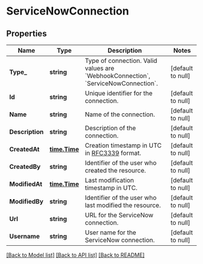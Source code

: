 # ServiceNowConnection

## Properties
Name | Type | Description | Notes
------------ | ------------- | ------------- | -------------
**Type_** | **string** | Type of connection. Valid values are &#x60;WebhookConnection&#x60;, &#x60;ServiceNowConnection&#x60;. | [default to null]
**Id** | **string** | Unique identifier for the connection. | [default to null]
**Name** | **string** | Name of the connection. | [default to null]
**Description** | **string** | Description of the connection. | [default to null]
**CreatedAt** | [**time.Time**](time.Time.md) | Creation timestamp in UTC in [RFC3339](https://tools.ietf.org/html/rfc3339) format. | [default to null]
**CreatedBy** | **string** | Identifier of the user who created the resource. | [default to null]
**ModifiedAt** | [**time.Time**](time.Time.md) | Last modification timestamp in UTC. | [default to null]
**ModifiedBy** | **string** | Identifier of the user who last modified the resource. | [default to null]
**Url** | **string** | URL for the ServiceNow connection. | [default to null]
**Username** | **string** | User name for the ServiceNow connection. | [default to null]

[[Back to Model list]](../README.md#documentation-for-models) [[Back to API list]](../README.md#documentation-for-api-endpoints) [[Back to README]](../README.md)

